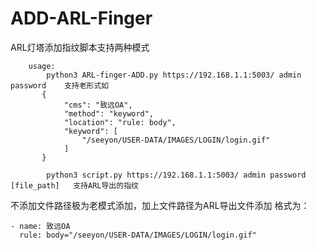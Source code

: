 # ADD-ARL-Finger
ARL灯塔添加指纹脚本支持两种模式
```
    usage:
        python3 ARL-finger-ADD.py https://192.168.1.1:5003/ admin password    支持老形式如
       {
            "cms": "致远OA",
            "method": "keyword",
            "location": "rule: body",
            "keyword": [
                "/seeyon/USER-DATA/IMAGES/LOGIN/login.gif"
            ]
       }

        python3 script.py https://192.168.1.1:5003/ admin password [file_path]   支持ARL导出的指纹
```
不添加文件路径极为老模式添加，加上文件路径为ARL导出文件添加
格式为：
```
- name: 致远OA
  rule: body="/seeyon/USER-DATA/IMAGES/LOGIN/login.gif"
```
